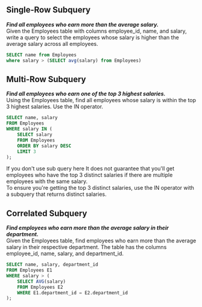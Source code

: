 ## Single-Row Subquery
***Find all employees who earn more than the average salary.*** <br>
Given the Employees table with columns employee_id, name, and salary, write a query to select the employees whose salary is higher than the average salary across all employees.

```sql
SELECT name from Employees
where salary > (SELECT avg(salary) from Employees)
```
## Multi-Row Subquery
***Find all employees who earn one of the top 3 highest salaries.*** <br>
Using the Employees table, find all employees whose salary is within the top 3 highest salaries. Use the IN operator.

```sql
SELECT name, salary
FROM Employees
WHERE salary IN (
    SELECT salary
    FROM Employees
    ORDER BY salary DESC
    LIMIT 3
);
```
If you don't use sub query here  It does not guarantee that you'll get employees who have the top 3 distinct salaries if there are multiple employees with the same salary.<br>
To ensure you're getting the top 3 distinct salaries, use the IN operator with a subquery that returns distinct salaries.

## Correlated Subquery
***Find employees who earn more than the average salary in their department.*** <br>
Given the Employees table, find employees who earn more than the average salary in their respective department. The table has the columns employee_id, name, salary, and department_id.

```sql
SELECT name, salary, department_id
FROM Employees E1
WHERE salary > (
    SELECT AVG(salary)
    FROM Employees E2
    WHERE E1.department_id = E2.department_id
);
```
